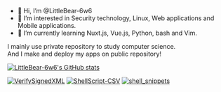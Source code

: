 - 👋 Hi, I’m @LittleBear-6w6
- 👀 I’m interested in Security technology, Linux, Web applications and Mobile applications.
- 🌱 I’m currently learning Nuxt.js, Vue.js, Python, bash and Vim.

<!---
LittleBear-6w6/LittleBear-6w6 is a ✨ special ✨ repository because its `README.md` (this file) appears on your GitHub profile.
You can click the Preview link to take a look at your changes.
--->

I mainly use private repository to study computer science.  
And I make and deploy my apps on public repository!

[![LittleBear-6w6's GitHub stats](https://github-readme-stats.vercel.app/api?username=LittleBear-6w6&count_private=true&show_icons=true&theme=vue)](https://github.com/LittleBear-6w6)

[![VerifySignedXML](https://github-readme-stats.vercel.app/api/pin/?username=LittleBear-6w6&repo=VerifySignedXML)](https://github.com/LittleBear-6w6/VerifySignedXML)
[![ShellScript-CSV](https://github-readme-stats.vercel.app/api/pin/?username=LittleBear-6w6&repo=ShellScript-CSV)](https://github.com/LittleBear-6w6/ShellScript-CSV)
[![shell_snippets](https://github-readme-stats.vercel.app/api/pin/?username=LittleBear-6w6&repo=shell_snippets)](https://github.com/LittleBear-6w6/shell_snippets)
